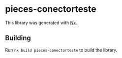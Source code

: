 # pieces-conectorteste

This library was generated with [Nx](https://nx.dev).

## Building

Run `nx build pieces-conectorteste` to build the library.
